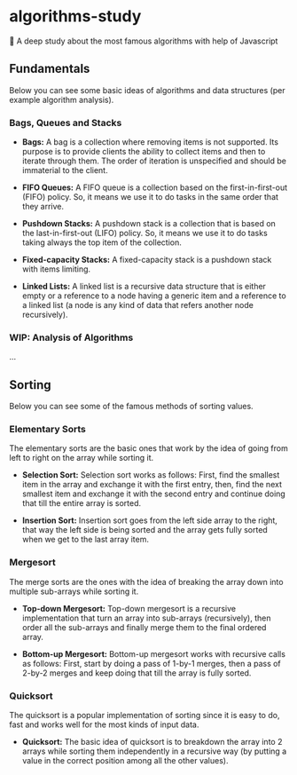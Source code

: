 # algorithms-study
:hammer: A deep study about the most famous algorithms with help of Javascript

## Fundamentals

Below you can see some basic ideas of algorithms and data structures (per example algorithm analysis).

### Bags, Queues and Stacks

- **Bags:** A bag is a collection where removing items is not supported. Its purpose is to provide clients the ability to collect items and then to iterate through them. The order of iteration is unspecified and should be immaterial to the client.

- **FIFO Queues:** A FIFO queue is a collection based on the first-in-first-out (FIFO) policy. So, it means we use it to do tasks in the same order that they arrive.

- **Pushdown Stacks:** A pushdown stack is a collection that is based on the last-in-first-out (LIFO) policy. So, it means we use it to do tasks taking always the top item of the collection.

- **Fixed-capacity Stacks:** A fixed-capacity stack is a pushdown stack with items limiting.

- **Linked Lists:** A linked list is a recursive data structure that is either empty or a reference to a node having a generic item and a reference to a linked list (a node is any kind of data that refers another node recursively).

### WIP: Analysis of Algorithms
...

## Sorting

Below you can see some of the famous methods of sorting values.

### Elementary Sorts

The elementary sorts are the basic ones that work by the idea of going from left to right on the array while sorting it.

- **Selection Sort:** Selection sort works as follows: First, find the smallest item in the array and exchange it with the first entry, then, find the next smallest item and exchange it with the second entry and continue doing that till the entire array is sorted.

- **Insertion Sort:** Insertion sort goes from the left side array to the right, that way the left side is being sorted and the array gets fully sorted when we get to the last array item.

### Mergesort

The merge sorts are the ones with the idea of breaking the array down into multiple sub-arrays while sorting it.

- **Top-down Mergesort:** Top-down mergesort is a recursive implementation that turn an array into sub-arrays (recursively), then order all the sub-arrays and finally merge them to the final ordered array.

- **Bottom-up Mergesort:** Bottom-up mergesort works with recursive calls as follows: First, start by doing a pass of 1-by-1 merges, then a pass of 2-by-2 merges and keep doing that till the array is fully sorted.

### Quicksort

The quicksort is a popular implementation of sorting since it is easy to do, fast and works well for the most kinds of input data.

- **Quicksort:** The basic idea of quicksort is to breakdown the array into 2 arrays while sorting them independently in a recursive way (by putting a value in the correct position among all the other values).
